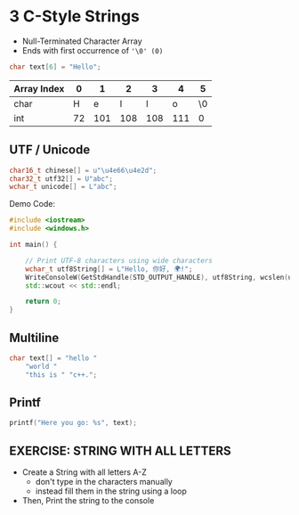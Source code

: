 # 3 C-Style Strings
- Null-Terminated Character Array
- Ends with first occurrence of `'\0' (0)` 

```c++
char text[6] = "Hello";
```

| Array Index | 0  | 1   | 2   | 3   | 4   | 5  |
|-------------|----|-----|-----|-----|-----|----|
| char        | H  | e   | l   | l   | o   | \0 |
| int         | 72 | 101 | 108 | 108 | 111 | 0  |

## UTF / Unicode

```c++
char16_t chinese[] = u"\u4e66\u4e2d";
char32_t utf32[] = U"abc";
wchar_t unicode[] = L"abc";
```

Demo Code:

```c++
#include <iostream>
#include <windows.h>

int main() {

    // Print UTF-8 characters using wide characters
    wchar_t utf8String[] = L"Hello, 你好, 🌍!";
    WriteConsoleW(GetStdHandle(STD_OUTPUT_HANDLE), utf8String, wcslen(utf8String), NULL, NULL);
    std::wcout << std::endl;

    return 0;
}

```

## Multiline

```c++
char text[] = "hello "
	"world "
	"this is " "c++.";
```

## Printf

```c++
printf("Here you go: %s", text);
```

## EXERCISE: STRING WITH ALL LETTERS
- Create a String with all letters A-Z
  - don't type in the characters manually
  - instead fill them in the string using a loop
- Then, Print the string to the console
